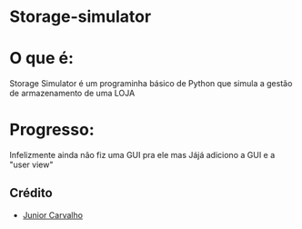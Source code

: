 # Storage-simulator

# O que é:

Storage Simulator é um programinha básico de Python que simula a gestão de armazenamento de uma LOJA

# Progresso:

Infelizmente ainda não fiz uma GUI pra ele
mas Jájá adiciono a GUI e a "user view"

## Crédito
  - <a href="Github.com/Junior4Carvalho">Junior Carvalho </a>
